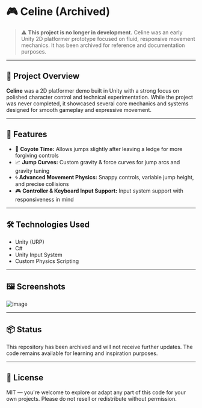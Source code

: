 # 🎮 Celine (Archived)

> ⚠️ **This project is no longer in development.** Celine was an early Unity 2D platformer prototype focused on fluid, responsive movement mechanics. It has been archived for reference and documentation purposes.

---

## 🧩 Project Overview

**Celine** was a 2D platformer demo built in Unity with a strong focus on polished character control and technical experimentation. While the project was never completed, it showcased several core mechanics and systems designed for smooth gameplay and expressive movement.

---

## 🧠 Features

- 🐾 **Coyote Time:** Allows jumps slightly after leaving a ledge for more forgiving controls
- 📈 **Jump Curves:** Custom gravity & force curves for jump arcs and gravity tuning
- 🌀 **Advanced Movement Physics:** Snappy controls, variable jump height, and precise collisions
- 🎮 **Controller & Keyboard Input Support:** Input system support with responsiveness in mind

---

## 🛠️ Technologies Used

- Unity (URP)
- C#
- Unity Input System
- Custom Physics Scripting

---

## 🖼️ Screenshots

![image](https://github.com/user-attachments/assets/b207773a-95d7-4c4b-ba03-aae44642456a)

---

## 📦 Status

This repository has been archived and will not receive further updates. The code remains available for learning and inspiration purposes.

---

## 📜 License

MIT — you're welcome to explore or adapt any part of this code for your own projects. Please do not resell or redistribute without permission.

